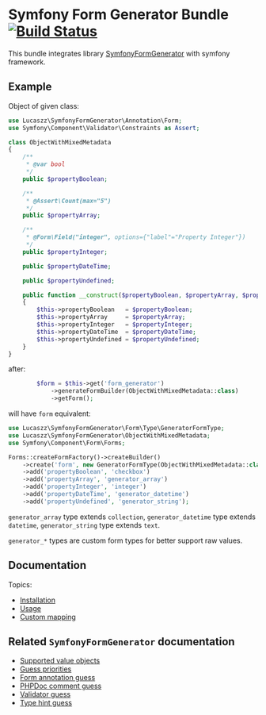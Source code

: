 # Symfony Form Generator Bundle [![Build Status](https://travis-ci.org/Lucaszz/SymfonyFormGeneratorBundle.svg?branch=master)](https://travis-ci.org/Lucaszz/SymfonyFormGeneratorBundle)

This bundle integrates library [SymfonyFormGenerator](https://github.com/Lucaszz/SymfonyFormGenerator) with symfony framework.

## Example

Object of given class:

```php
use Lucaszz\SymfonyFormGenerator\Annotation\Form;
use Symfony\Component\Validator\Constraints as Assert;

class ObjectWithMixedMetadata
{
    /**
     * @var bool
     */
    public $propertyBoolean;

    /**
     * @Assert\Count(max="5")
     */
    public $propertyArray;

    /**
     * @Form\Field("integer", options={"label"="Property Integer"})
     */
    public $propertyInteger;

    public $propertyDateTime;

    public $propertyUndefined;

    public function __construct($propertyBoolean, $propertyArray, $propertyInteger, \DateTime $propertyDateTime, $propertyUndefined)
    {
        $this->propertyBoolean   = $propertyBoolean;
        $this->propertyArray     = $propertyArray;
        $this->propertyInteger   = $propertyInteger;
        $this->propertyDateTime  = $propertyDateTime;
        $this->propertyUndefined = $propertyUndefined;
    }
}
```

after:
```php
        $form = $this->get('form_generator')
            ->generateFormBuilder(ObjectWithMixedMetadata::class)
            ->getForm();
```

will have `form` equivalent:

```php
use Lucaszz\SymfonyFormGenerator\Form\Type\GeneratorFormType;
use Lucaszz\SymfonyFormGenerator\ObjectWithMixedMetadata;
use Symfony\Component\Form\Forms;

Forms::createFormFactory()->createBuilder()
    ->create('form', new GeneratorFormType(ObjectWithMixedMetadata::class))
    ->add('propertyBoolean', 'checkbox')
    ->add('propertyArray', 'generator_array')
    ->add('propertyInteger', 'integer')
    ->add('propertyDateTime', 'generator_datetime')
    ->add('propertyUndefined', 'generator_string');
```
`generator_array` type extends `collection`,
`generator_datetime` type extends `datetime`,
`generator_string` type extends `text`.

`generator_*` types are custom form types for better support raw values.


## Documentation

Topics: 
- [Installation](Resources/doc/installation.md)
- [Usage](Resources/doc/usage.md)
- [Custom mapping](Resources/doc/custom_mapping.md)

## Related `SymfonyFormGenerator` documentation

- [Supported value objects](https://github.com/Lucaszz/SymfonyFormGenerator/blob/master/doc/value_objects.md)
- [Guess priorities](https://github.com/Lucaszz/SymfonyFormGenerator/blob/master/doc/guess_priorities.md)
- [Form annotation guess](https://github.com/Lucaszz/SymfonyFormGenerator/blob/master/doc/form_annotation_guess.md)
- [PHPDoc comment guess](https://github.com/Lucaszz/SymfonyFormGenerator/blob/master/doc/phpdoc_comment_guess.md)
- [Validator guess](https://github.com/Lucaszz/SymfonyFormGenerator/blob/master/doc/validator_guess.md)
- [Type hint guess](https://github.com/Lucaszz/SymfonyFormGenerator/blob/master/doc/type_hint_guess.md)
